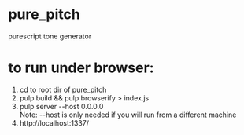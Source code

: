 # pure_pitch
purescript tone generator

# to run under browser:
1) cd to root dir of pure_pitch  
2) pulp build && pulp browserify > index.js  
3) pulp server  --host 0.0.0.0  
 Note: --host is only needed if you will run from a different machine  
4) http://localhost:1337/
